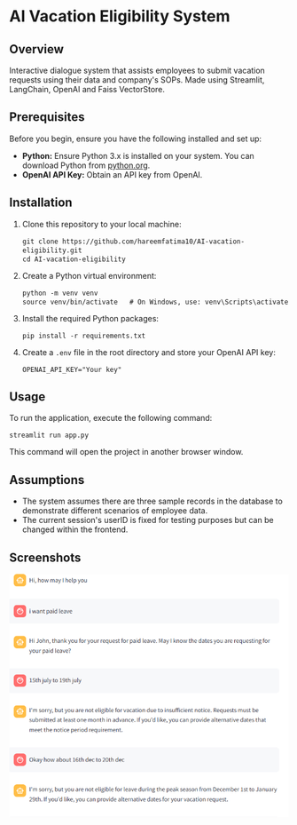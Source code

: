 # AI Vacation Eligibility System

## Overview

Interactive dialogue system that assists employees to submit vacation requests using their data and company's SOPs. 
Made using Streamlit, LangChain, OpenAI and Faiss VectorStore.

## Prerequisites

Before you begin, ensure you have the following installed and set up:

- **Python:** Ensure Python 3.x is installed on your system. You can download Python from [python.org](https://www.python.org).
- **OpenAI API Key:** Obtain an API key from OpenAI.

## Installation

1. Clone this repository to your local machine:
   ```
   git clone https://github.com/hareemfatima10/AI-vacation-eligibility.git
   cd AI-vacation-eligibility
   ```

2. Create a Python virtual environment:
   ```
   python -m venv venv
   source venv/bin/activate   # On Windows, use: venv\Scripts\activate
   ```

3. Install the required Python packages:
   ```
   pip install -r requirements.txt
   ```

4. Create a `.env` file in the root directory and store your OpenAI API key:
   ```
   OPENAI_API_KEY="Your key"
   ```

## Usage

To run the application, execute the following command:
```
streamlit run app.py
```

This command will open the project in another browser window.

## Assumptions

- The system assumes there are three sample records in the database to demonstrate different scenarios of employee data.
- The current session's userID is fixed for testing purposes but can be changed within the frontend.

## Screenshots
![John_interaction](screenshots/John_interaction.png)
